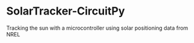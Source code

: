 # SolarTracker-CircuitPy
Tracking the sun with a microcontroller using solar positioning data from NREL
